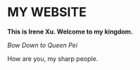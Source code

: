 # MY WEBSITE
**This is Irene Xu. Welcome to my kingdom.**

*Bow Down to Queen Pei*

How are you, my sharp people.
